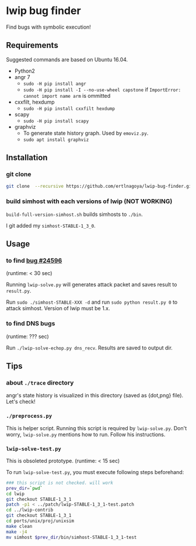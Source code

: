 lwip bug finder
====

Find bugs with symbolic execution!


Requirements
----
Suggested commands are based on Ubuntu 16.04.

* Python2
* angr 7
    * `sudo -H pip install angr`
    * `sudo -H pip install -I --no-use-wheel capstone` if `ImportError: cannot import name arm` is ommitted
* cxxfilt, hexdump
    * `sudo -H pip install cxxfilt hexdump`
* scapy
    * `sudo -H pip install scapy`
* graphviz
    * To generate state history graph. Used by `emoviz.py`.
    * `sudo apt install graphviz`

Installation
----
### git clone
```bash
git clone  --recursive https://github.com/ertlnagoya/lwip-bug-finder.git
```

### build simhost with each versions of lwip (NOT WORKING)
`build-full-version-simhost.sh` builds simhosts to `./bin`.

I git added my `simhost-STABLE-1_3_0`.


Usage
----
### to find [bug #24596](http://savannah.nongnu.org/bugs/?24596)
(runtime: < 30 sec)

Running `lwip-solve.py` will generates attack packet and saves result to `result.py`.

Run `sudo ./simhost-STABLE-XXX -d` and run `sudo python result.py 0` to attack simhost. Version of lwip must be 1.x.

### to find DNS bugs
(runtime: ??? sec)

Run `./lwip-solve-echop.py dns_recv`. Results are saved to output dir.


Tips
----
### about `./trace` directory
angr's state history is visualized in this directory (saved as {dot,png} file). Let's check!

### `./preprocess.py`
This is helper script. Running this script is required by `lwip-solve.py`. Don't worry, `lwip-solve.py` mentions how to run. Follow his instructions.

### `lwip-solve-test.py`
This is obsoleted prototype. (runtime: < 15 sec)

To run `lwip-solve-test.py`, you must execute following steps beforehand:

```bash
### this script is not checked. will work
prev_dir=`pwd`
cd lwip
git checkout STABLE-1_3_1
patch -p1 < ../patch/lwip-STABLE-1_3_1-test.patch
cd ../lwip-contrib
git checkout STABLE-1_3_1
cd ports/unix/proj/unixsim
make clean
make -j4
mv simhost $prev_dir/bin/simhost-STABLE-1_3_1-test
```
